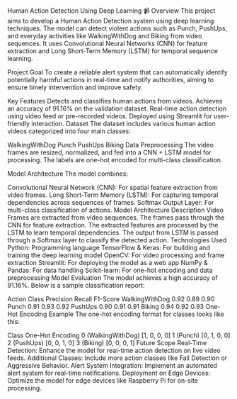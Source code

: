 Human Action Detection Using Deep Learning 📹
Overview
This project aims to develop a Human Action Detection system using deep learning techniques. The model can detect violent actions such as Punch, PushUps, and everyday activities like WalkingWithDog and Biking from video sequences. It uses Convolutional Neural Networks (CNN) for feature extraction and Long Short-Term Memory (LSTM) for temporal sequence learning.

Project Goal
To create a reliable alert system that can automatically identify potentially harmful actions in real-time and notify authorities, aiming to ensure timely intervention and improve safety.

Key Features
Detects and classifies human actions from videos.
Achieves an accuracy of 91.16% on the validation dataset.
Real-time action detection using video feed or pre-recorded videos.
Deployed using Streamlit for user-friendly interaction.
Dataset
The dataset includes various human action videos categorized into four main classes:

WalkingWithDog
Punch
PushUps
Biking
Data Preprocessing
The video frames are resized, normalized, and fed into a CNN + LSTM model for processing. The labels are one-hot encoded for multi-class classification.

Model Architecture
The model combines:

Convolutional Neural Network (CNN): For spatial feature extraction from video frames.
Long Short-Term Memory (LSTM): For capturing temporal dependencies across sequences of frames.
Softmax Output Layer: For multi-class classification of actions.
Model Architecture Description
Video Frames are extracted from video sequences.
The frames pass through the CNN for feature extraction.
The extracted features are processed by the LSTM to learn temporal dependencies.
The output from LSTM is passed through a Softmax layer to classify the detected action.
Technologies Used
Python: Programming language
TensorFlow & Keras: For building and training the deep learning model
OpenCV: For video processing and frame extraction
Streamlit: For deploying the model as a web app
NumPy & Pandas: For data handling
Scikit-learn: For one-hot encoding and data preprocessing
Model Evaluation
The model achieves a high accuracy of 91.16%. Below is a sample classification report:

Action Class	Precision	Recall	F1-Score
WalkingWithDog	0.92	0.89	0.90
Punch	0.91	0.93	0.92
PushUps	0.90	0.91	0.91
Biking	0.94	0.92	0.93
One-Hot Encoding Example
The one-hot encoding format for classes looks like this:

Class	One-Hot Encoding
0 (WalkingWithDog)	[1, 0, 0, 0]
1 (Punch)	[0, 1, 0, 0]
2 (PushUps)	[0, 0, 1, 0]
3 (Biking)	[0, 0, 0, 1]
Future Scope
Real-Time Detection: Enhance the model for real-time action detection on live video feeds.
Additional Classes: Include more action classes like Fall Detection or Aggressive Behavior.
Alert System Integration: Implement an automated alert system for real-time notifications.
Deployment on Edge Devices: Optimize the model for edge devices like Raspberry Pi for on-site processing.
